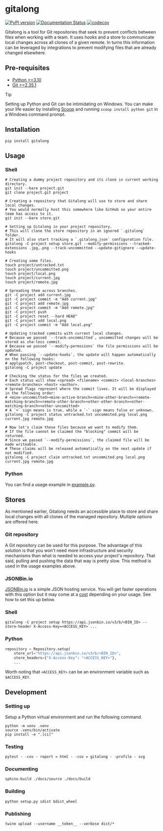 # gitalong

[![PyPI version](https://badge.fury.io/py/gitalong.svg)](https://badge.fury.io/py/gitalong)
[![Documentation Status](https://readthedocs.org/projects/gitalong/badge/?version=latest)](https://gitalong.readthedocs.io/en/latest)
[![codecov](https://codecov.io/gh/douglaslassance/gitalong/branch/main/graph/badge.svg?token=5267NA3EQQ)](https://codecov.io/gh/douglaslassance/gitalong)

Gitalong is a tool for Git repositories that seek to prevent conflicts between files when working with a team.
It uses hooks and a store to communicate local changes across all clones of a given remote.
In turns this information can be leveraged by integrations to prevent modifying files that are already changed
elsewhere.

## Pre-requisites

- [Python >=3.10](https://www.python.org/downloads/)
- [Git >=2.35.1](https://git-scm.com/downloads)

> [!TIP]
> Setting up Python and Git can be intimidating on Windows. You can make your life easier by installing [Scoop](https://scoop.sh/) and running `scoop install python git` in a Windows command prompt.

## Installation

```
pip install gitalong
```

## Usage

### Shell

```shell
# Creating a dummy project repository and its clone in current working directory.
git init --bare project.git
git clone project.git project

# Creating a repository that Gitalong will use to store and share local changes.
# You would normally host this somewhere like GitHub so your entire team has access to it.
git init --bare store.git

# Setting up Gitalong in your project repository.
# This will clone the store repository in an ignored `.gitalong` folder.
# It will also start tracking a `.gitalong.json` configuration file.
gitalong -C project setup store.git --modify-permissions --tracked-extensions .jpg,.png --track-uncommitted --update-gitignore --update-hooks

# Creating some files.
touch project/untracked.txt
touch project/uncommitted.png
touch project/local.png
touch project/current.jpg
touch project/remote.jpg

# Spreading them across branches.
git -C project add current.jpg
git -C project commit -m "Add current.jpg"
git -C project add remote.jpg
git -C project commit -m "Add remote.jpg"
git -C project push
git -C project reset --hard HEAD^
git -C project add local.png
git -C project commit -m "Add local.png"

# Updating tracked commits with current local changes.
# Because we passed `--track-uncommitted`, uncommitted changes will be stored as sha-less commit.
# Because we passed `--modify-permssions` the file permissions will be updated.
# When passing `--update-hooks`, the update will happen automatically on the following hooks:
# applypatch, post-checkout, post-commit, post-rewrite.
gitalong -C project update

# Checking the status for the files we created.
# Each status will show <spread> <filename> <commit> <local-branches> <remote-branches> <host> <author>.
# Spread flags represent where the commit lives. It will be displayed in the following order:
# <mine-uncommitted><mine-active-branch><mine-other-branch><remote-matching-branch><remote-other-branch><other-other-branch><other-matching-branch><other-uncomitted>
# A `+` sign means is true, while a `-` sign means false or unknown.
gitalong -C project status untracked.txt uncommited.png local.png current.jpg remote.jpg

# Now let's claim these files because we want to modify them.
# If the file cannot be claimed the "blocking" commit will be returned.
# Since we passed `--modify-permissions`, the claimed file will be made writeable.
# These claims will be released automatically on the next update if not modified.
gitalong -C project claim untracked.txt uncommited.png local.png current.jpg remote.jpg
```

### Python

You can find a usage example in [example.py](https://github.com/douglaslassance/gitalong/blob/main/tests/example.py).

## Stores

As mentioned earlier, Gitalong needs an accessible place to store and share local changes with all clones of the managed
repository.
Multiple options are offered here.

### Git repository

A Git repository can be used for this purpose.
The advantage of this solution is that you won't need more infrastructure and security mechanisms than what is needed to
access your project's repository. That said, pulling and pushing the data that way is pretty slow.
This method is used in the usage examples above.

### JSONBin.io

[JSONBin.io](https://jsonbin.io) is a simple JSON hosting service.
You will get faster operations with this option but it may come at a [cost](https://jsonbin.io/pricing) depending on
your usage. See how to set this up below.

### Shell

```azure
gitalong -C project setup https://api.jsonbin.io/v3/b/<BIN_ID> --store-header X-Access-Key=<ACCESS_KEY> ...
```

### Python

```python
repository = Repository.setup(
    store_url="https://api.jsonbin.io/v3/b/<BIN_ID>",
    store_headers={"X-Access-Key": "<ACCESS_KEY>"},
    ...
```

Worth noting that `<ACCESS_KEY>` can be an environment variable such as `$ACCESS_KEY`.

## Development

### Setting up

Setup a Python virtual environment and run the following command.

```shell
python -m venv .venv
source .venv/bin/activate
pip install -e ".[ci]"
```

### Testing

```shell
pytest - -cov - report = html - -cov = gitalong - -profile - svg
```

### Documenting

```shell
sphinx-build ./docs/source ./docs/build
```

### Building

```shell
python setup.py sdist bdist_wheel
```

### Publishing

```shell
twine upload --username __token__ --verbose dist/*
```

